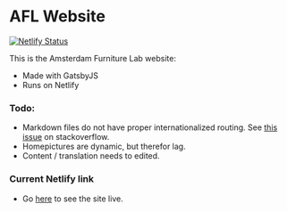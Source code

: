 # AFL Website

[![Netlify Status](https://api.netlify.com/api/v1/badges/e3c8f1d6-7779-4f41-935b-ff5851d0756d/deploy-status)](https://app.netlify.com/sites/amsterdam-furniture-lab/deploys)

This is the Amsterdam Furniture Lab website:

* Made with GatsbyJS
* Runs on Netlify

### Todo:
* Markdown files do not have proper internationalized routing. See [this issue](https://stackoverflow.com/questions/60691650/adjust-slug-routing-using-gatsby-plugin-intl) on stackoverflow.
* Homepictures are dynamic, but therefor lag.
* Content / translation needs to edited. 

### Current Netlify link

* Go [here](https://amsterdam-furniture-lab.netlify.com/) to see the site live.
